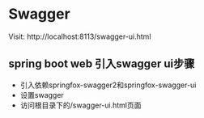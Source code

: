 # Swagger

Visit: http://localhost:8113/swagger-ui.html

## spring boot web 引入swagger ui步骤

- 引入依赖springfox-swagger2和springfox-swagger-ui
- 设置swagger
- 访问根目录下的/swagger-ui.html页面